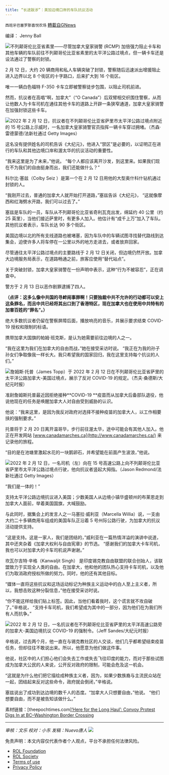 ```yaml
---
title: “长途跋涉”：美加边境口岸的车队抗议活动
---
```

`西班牙巴塞罗那喜悦农场` [轉載自GNews](https://gnews.org/zh-hans/2004611/)

编译： Jenny Ball

![](https://assets.gnews.org/wp-content/uploads/2022/02/image-1429.png)不列颠哥伦比亚省素里——尽管加拿大皇家骑警 (RCMP) 加倍强力阻止卡车和其他车辆的车队前往不列颠哥伦比亚省素里的太平洋公路过境点，但一辆卡车还是设法通过了警察的封锁。

2 月 12 日，大约 20 辆商用和私人车辆突破了封锁，警察随后迅速派出增援阻止进入边界以北 8 个街区的十字路口，后来扩大到 16 个街区。

唯一一辆白色福特 F-350 卡车立即被警察徒步包围，以阻止司机前进。

然而，抗议者在高唱“啊，加拿大”（“O Canada”）后双臂相交织围住警察，从而让他数人为卡车司机在通往其他卡车的道路上开辟一条狭窄通道，加拿大皇家骑警在加强封锁这些卡车。

![](https://assets.gnews.org/wp-content/uploads/2022/02/image-1431.png)2022 年 2 月 12 日，抗议者在不列颠哥伦比亚省萨里市太平洋公路过境点附近的 15 号公路上示威时，一名加拿大皇家骑警官员指挥一辆卡车穿过拥堵。（杰森·雷德蒙德/法新社通过 Getty Images）

这名没有提供姓名的司机告诉《大纪元》，他进入“禁区”是必要的，以证明正在进行的车队和其他边境口岸和渥太华的抗议活动的重要性。

“我来这里是为了未来，”他说。 “每个人都应该离开沙发，到这里来。如果我们现在不为我们的自由挺身而出，我们还能做什么？”

科尔比·塞兹（Colby Seiz ）是第一个在 2 月 12 日用他的大型奥什科什钻机通过封锁的人。

“我刚开过去，普通的加拿大人就开始打开道路，”塞兹告诉《大纪元》， “这就像摩西和红海劈水开路，我们可以过去了。”

塞兹是车队的一员，车队从不列颠哥伦比亚省奇利瓦克出发，绵延约 40 公里（约 25 英里），当他们接近萨里时，有更多人加入。他估计有“成千上万”加入了车队。其他抗议者表示，车队长达 90 多个街区。

美国边境以北的所有支线道路也被堵塞，因为车队中的车辆试图寻找替代路线到达集会，迫使许多人将车停在一公里以外的地方走进去，或者放弃回家。

尽管通往太平洋公路过境点的主要路线于 2 月 12 日关闭，但边境仍然开放。加拿大边境服务局表示，在道路畅通之前，旅客应使用“替代站点”。

关于突破封锁，加拿大皇家骑警在一份声明中表示，这种“行为不被容忍”，正在调查中。

警方于 2 月 13 日以恶作剧罪逮捕了四人。

**（点评：这多么像中共国的寻衅闹事罪啊！只要独裁中共不允许的行动都可以安上这条罪名，而且中共已经将其出口到了香港特区，现在加拿大也在使用中共特有的加害百姓的“罪名”。）**

绝大多数抗议者仍留在警察屏障后面，播放响亮的音乐，并展示要求结束 COVID-19 授权和限制的标语。

携带加拿大国旗的帕姆·班克斯，是认为她需要前往边境的人之一。

“我在这里为我们在加拿大的自由而战，”她在接受采访时说。 “我正在为我的孙子孙女们争取像我一样长大。我只希望我的国家回归，我在这里支持每个抗议的人们。”

![](https://assets.gnews.org/wp-content/uploads/2022/02/image-1432.png)詹姆斯·托普（James Topp）于 2022 年 2 月 12 日在不列颠哥伦比亚省萨里的太平洋公路加拿大-美国过境点，展示了反对 COVID-19 的规定。（杰夫·桑德斯/大纪元时报）

准尉詹姆斯托普最近因拒绝接种**COVID-19 **疫苗而从加拿大后备部队退役，他说他现在的任务是唤醒加拿大人对自由受到威胁的认识。

他说：“我来这里，是因为我反对政府对选择不接种疫苗的加拿大人，以工作相要挟的强制要求。”

托普将于 2 月 20 日离开温哥华，步行前往渥太华，途中可能会有其他人加入。他正在开发网站 [www.canadamarches.ca](http://www.canadamarches.ca/) 来记录他的旅程。

“目的是在池塘里激起水花的一块鹅卵石，并希望能在前面产生波浪，”他说。

![](https://assets.gnews.org/wp-content/uploads/2022/02/image-1434.png)2022 年 2 月 12 日，一名司机（左）向在 15 号高速公路上向不列颠哥伦比亚省萨里市太平洋公路过境点行驶，他向抗议者竖起大拇指。（Jason Redmond/法新社通过 Getty Images）

“我们是一体的！”

支持太平洋公路边境抗议进入美国；少数美国人从边境小镇华盛顿州的布莱恩走到加拿大人面前，举着美国国旗，大喊鼓励。

与此同时，据集会上的发言人之一马塞拉·威利亚（Marcella Willia）说，一支由大约二十多辆商用车组成的美国车队正沿着 5 号州际公路行驶，为加拿大的抗议活动提供支持。

“这是支持。这是一家人，我们是团结的，”威利亚在一篇热情洋溢的演讲中说道，其中还夹杂着《加拿大权利与自由宪章》的节选。 “感谢我们的加拿大卡车司机，我也可以对加拿大的卡车司机说声谢谢。”

坎瓦尔吉特·辛格（Kanwaljit Singh） 是印度锡克教自由联盟的联合创始人，该联盟致力于实现全人类的自由。在加拿大，他和他的团队热心支持卡车司机，以及他们为取消政府授权所做的努力。同时，他的还有其他目标。

“媒体一直将这些抗议和这场运动标记为种族主义运动中的白人至上主义者，所以，我想击败这种分裂信息，”他在接受采访时说。

“你不能这样给我们贴上标签。因此，当他们看着我时，这个谎言就不攻自破了。”辛格说， “支持卡车司机，我们希望成为其中的一部分，因为他们在为我们所有人而抗争。”

![](https://assets.gnews.org/wp-content/uploads/2022/02/image-1436.png)2022 年 2 月 12 日，一名抗议者在不列颠哥伦比亚省萨里的太平洋高速公路旁的加拿大-美国边境抗议 COVID-19 的强制令。（Jeff Sandes/大纪元时报）

辛格说，过去两个月，他一直在与锡克教社区的人交谈，他们几乎都希望结束疫苗任务，但却往往不敢说出来。所以，他愿意为他们做这件事。

他说，社区中的人们担心他们会失去工作或失去飞往印度的能力，而对于那些试图成为加拿大公民的人来说，公开反对政府的限制，可能会危及这一机会。

“这就是为什么他们把它描绘成种族主义者，因为，如果少数族裔与主流民众站在一起，团结起来反对这些命令，政府就会倒闭，”辛格说。

塞兹说出了成功到达边境的数千人的态度。“加拿大人只想要自由，”他说。 “他们想要自由，而不是被告知该做什么。”

素材链接：[theepochtimes.com][‘Here for the Long Haul’: Convoy Protest Digs In at BC–Washington Border Crossing](https://www.theepochtimes.com/here-for-the-long-haul-convoy-protest-digs-in-at-bc-border-crossing_4274925.html?utm_source=Morningbrief&amp;utm_campaign=mb-2022-02-14&amp;utm_medium=email&amp;est=wpkRU9XZYErQpqMzcXoKJg2mAe%2B%2BZ%2FPttCm2i9BOGUYRQbtZrkkk0DiAdmNnBHaD4pIt%2Bg%3D%3D)

* * *

*审核：文乐
校对：小东
发稿：Nuevo唐人*
![](https://assets.gnews.org/wp-content/uploads/2022/02/GNEWS_CH.-1.jpeg)
 

免责声明：本文内容仅代表作者个人观点，平台不承担任何法律风险。

- [ROL Foundation](https://rolfoundation.org/)
- [ROL Society](https://rolsociety.org/)
- [Terms of use](https://gnews.org/terms-of-use-3/)
- [Privacy Policy](https://gnews.org/privacy-policy/)
